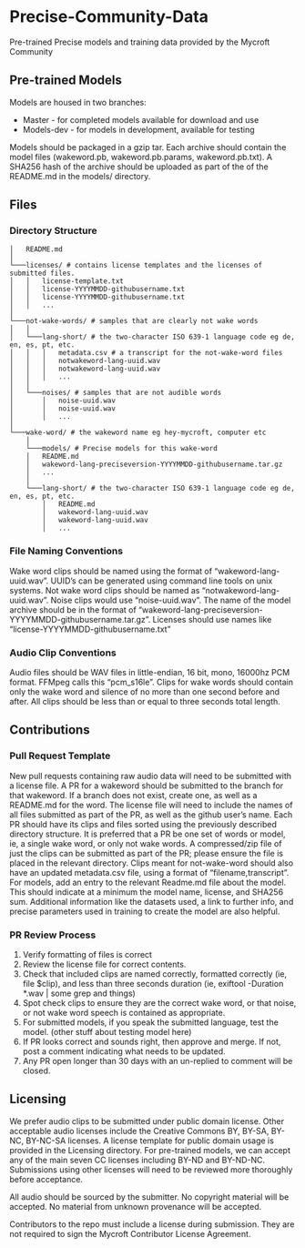 # Precise-Community-Data
Pre-trained Precise models and training data provided by the Mycroft Community

## Pre-trained Models
Models are housed in two branches:
- Master - for completed models available for download and use
- Models-dev - for models in development, available for testing

Models should be packaged in a gzip tar.  Each archive should contain the model files (wakeword.pb, wakeword.pb.params, wakeword.pb.txt).  A SHA256 hash of the archive should be uploaded as part of the of the README.md in the models/ directory.

## Files
### Directory Structure
```
│   README.md
│   
└───licenses/ # contains license templates and the licenses of submitted files.
│   │   license-template.txt
│   │   license-YYYYMMDD-githubusername.txt
│   │   license-YYYYMMDD-githubusername.txt
│   │   ...
│   
└───not-wake-words/ # samples that are clearly not wake words
│   │
│   └───lang-short/ # the two-character ISO 639-1 language code eg de, en, es, pt, etc.
│   │   │   metadata.csv # a transcript for the not-wake-word files
│   │   │   notwakeword-lang-uuid.wav
│   │   │   notwakeword-lang-uuid.wav
│   │   │   ...
│   │
│   └───noises/ # samples that are not audible words
│       │   noise-uuid.wav
│       │   noise-uuid.wav
│       │   ...
│
└───wake-word/ # the wakeword name eg hey-mycroft, computer etc
    │
    └───models/ # Precise models for this wake-word
    │   README.md
    │   wakeword-lang-preciseversion-YYYYMMDD-githubusername.tar.gz
    │   ...
    │
    └───lang-short/ # the two-character ISO 639-1 language code eg de, en, es, pt, etc.
        │   README.md
        │   wakeword-lang-uuid.wav
        │   wakeword-lang-uuid.wav
        │   ...

```

### File Naming Conventions
Wake word clips should be named using the format of “wakeword-lang-uuid.wav”.  UUID’s can be generated using command line tools on unix systems.  Not wake word clips should be named as “notwakeword-lang-uuid.wav”.  Noise clips would use “noise-uuid.wav”.  The name of the model archive should be in the format of “wakeword-lang-preciseversion-YYYYMMDD-githubusername.tar.gz”.  Licenses should use names like “license-YYYYMMDD-githubusername.txt”

### Audio Clip Conventions
Audio files should be WAV files in little-endian, 16 bit, mono, 16000hz PCM format.  FFMpeg calls this “pcm_s16le”.  Clips for wake words should contain only the wake word and silence of no more than one second before and after.  All clips should be less than or equal to three seconds total length.  

## Contributions
### Pull Request Template
New pull requests containing raw audio data will need to be submitted with a license file. A PR for a wakeword should be submitted to the branch for that wakeword.  If a branch does not exist, create one, as well as a README.md for the word.  The license file will need to include the names of all files submitted as part of the PR, as well as the github user’s name.  Each PR should have its clips and files sorted using the previously described directory structure.  It is preferred that a PR be one set of words or model, ie, a single wake word, or only not wake words.  A compressed/zip file of just the clips can be submitted as part of the PR; please ensure the file is placed in the relevant directory.  Clips meant for not-wake-word should also have an updated metadata.csv file, using a format of “filename,transcript”.  For models, add an entry to the relevant Readme.md file about the model. This should indicate at a minimum the model name, license, and SHA256 sum. Additional information like the datasets used, a link to further info, and precise parameters used in training to create the model are also helpful.  

### PR Review Process
1. Verify formatting of files is correct
2. Review the license file for correct contents.  
3. Check that included clips are named correctly, formatted correctly (ie, file $clip), and less than three seconds duration (ie, exiftool -Duration \*.wav | some grep and things)
4. Spot check clips to ensure they are the correct wake word, or that noise, or not wake word speech is contained as appropriate.
5. For submitted models, if you speak the submitted language, test the model. (other stuff about testing model here)
6. If PR looks correct and sounds right, then approve and merge. If not, post a comment indicating what needs to be updated.
7. Any PR open longer than 30 days with an un-replied to comment will be closed.  

## Licensing
We prefer audio clips to be submitted under public domain license.  Other acceptable audio licenses include the Creative Commons BY, BY-SA, BY-NC, BY-NC-SA licenses.  A license template for public domain usage is provided in the Licensing directory.  For pre-trained models, we can accept any of the main seven CC licenses including BY-ND and BY-ND-NC. Submissions using other licenses will need to be reviewed more thoroughly before acceptance.  

All audio should be sourced by the submitter. No copyright material will be accepted. No material from unknown provenance will be accepted.

Contributors to the repo must include a license during submission. They are not required to sign the Mycroft Contributor License Agreement.
